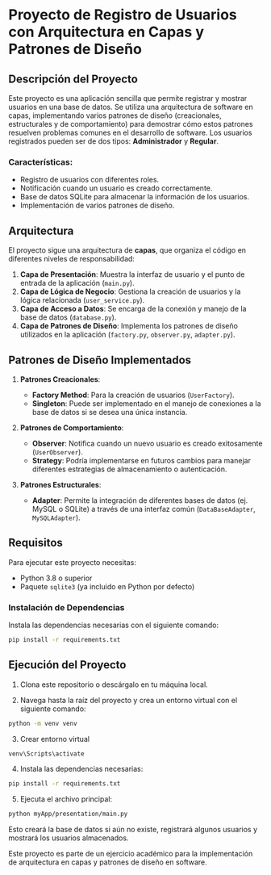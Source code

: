 # Proyecto de Registro de Usuarios con Arquitectura en Capas y Patrones de Diseño

## Descripción del Proyecto

Este proyecto es una aplicación sencilla que permite registrar y mostrar usuarios en una base de datos. Se utiliza una arquitectura de software en capas, implementando varios patrones de diseño (creacionales, estructurales y de comportamiento) para demostrar cómo estos patrones resuelven problemas comunes en el desarrollo de software. Los usuarios registrados pueden ser de dos tipos: **Administrador** y **Regular**.

### Características:
- Registro de usuarios con diferentes roles.
- Notificación cuando un usuario es creado correctamente.
- Base de datos SQLite para almacenar la información de los usuarios.
- Implementación de varios patrones de diseño.
  
## Arquitectura

El proyecto sigue una arquitectura de **capas**, que organiza el código en diferentes niveles de responsabilidad:

1. **Capa de Presentación**: Muestra la interfaz de usuario y el punto de entrada de la aplicación (`main.py`).
2. **Capa de Lógica de Negocio**: Gestiona la creación de usuarios y la lógica relacionada (`user_service.py`).
3. **Capa de Acceso a Datos**: Se encarga de la conexión y manejo de la base de datos (`database.py`).
4. **Capa de Patrones de Diseño**: Implementa los patrones de diseño utilizados en la aplicación (`factory.py`, `observer.py`, `adapter.py`).

## Patrones de Diseño Implementados

1. **Patrones Creacionales**:
   - **Factory Method**: Para la creación de usuarios (`UserFactory`).
   - **Singleton**: Puede ser implementado en el manejo de conexiones a la base de datos si se desea una única instancia.
   
2. **Patrones de Comportamiento**:
   - **Observer**: Notifica cuando un nuevo usuario es creado exitosamente (`UserObserver`).
   - **Strategy**: Podría implementarse en futuros cambios para manejar diferentes estrategias de almacenamiento o autenticación.

3. **Patrones Estructurales**:
   - **Adapter**: Permite la integración de diferentes bases de datos (ej. MySQL o SQLite) a través de una interfaz común (`DataBaseAdapter`, `MySQLAdapter`).

## Requisitos

Para ejecutar este proyecto necesitas:

- Python 3.8 o superior
- Paquete `sqlite3` (ya incluido en Python por defecto)

### Instalación de Dependencias

Instala las dependencias necesarias con el siguiente comando:

```bash
pip install -r requirements.txt
```

##  Ejecución del Proyecto

1. Clona este repositorio o descárgalo en tu máquina local.

2. Navega hasta la raíz del proyecto y crea un entorno virtual con el siguiente comando:

```bash
python -m venv venv
```
3. Crear entorno virtual

```bash
venv\Scripts\activate
```

4. Instala las dependencias necesarias:

```bash
pip install -r requirements.txt
```

5. Ejecuta el archivo principal:

```bash
python myApp/presentation/main.py
```

Esto creará la base de datos si aún no existe, registrará algunos usuarios y mostrará los usuarios almacenados.


Este proyecto es parte de un ejercicio académico para la implementación de arquitectura en capas y patrones de diseño en software.